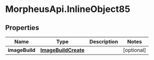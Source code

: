 # MorpheusApi.InlineObject85

## Properties

Name | Type | Description | Notes
------------ | ------------- | ------------- | -------------
**imageBuild** | [**ImageBuildCreate**](ImageBuildCreate.md) |  | [optional] 


